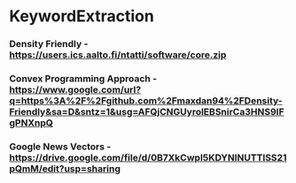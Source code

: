# KeywordExtraction


### Density Friendly - https://users.ics.aalto.fi/ntatti/software/core.zip


### Convex Programming Approach - https://www.google.com/url?q=https%3A%2F%2Fgithub.com%2Fmaxdan94%2FDensity-Friendly&sa=D&sntz=1&usg=AFQjCNGUyrolEBSnirCa3HNS9IFgPNXnpQ


### Google News Vectors - https://drive.google.com/file/d/0B7XkCwpI5KDYNlNUTTlSS21pQmM/edit?usp=sharing
